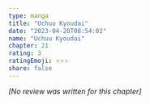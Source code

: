 ```yaml
---
type: manga
title: "Uchuu Kyoudai"
date: "2023-04-20T08:54:02"
name: "Uchuu Kyoudai"
chapter: 21
rating: 3
ratingEmoji: ⭐️⭐️⭐️
share: false
---
```


_[No review was written for this chapter]_

